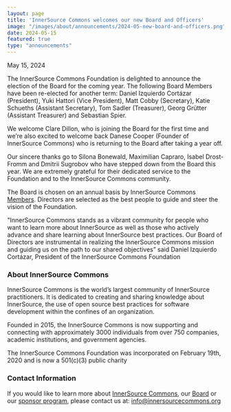 ```yaml
---
layout: page
title: 'InnerSource Commons welcomes our new Board and Officers'
image: "/images/about/announcements/2024-05-new-board-and-officers.png"
date: 2024-05-15
featured: true
type: "announcements"
---
```

May 15, 2024

The InnerSource Commons Foundation is delighted to announce the election of the Board for the coming year. The following Board Members have been re-elected for another term: Daniel Izquierdo Cortázar (President), Yuki Hattori (Vice President), Matt Cobby (Secretary), Katie Schueths (Assistant Secretary), Tom Sadler (Treasurer), Georg Grütter (Assistant Treasurer) and Sebastian Spier.

We welcome Clare Dillon, who is joining the Board for the first time and we’re also excited to welcome back Danese Cooper (Founder of InnerSource Commons) who is returning to the Board after taking a year off.

Our sincere thanks go to Silona Bonewald, Maximilian Capraro, Isabel Drost-Fromm and Dmitrii Sugrobov who have stepped down from the Board this year. We are extremely grateful for their dedicated service to the Foundation and to the InnerSource Commons community.

The Board is chosen on an annual basis by InnerSource Commons [Members](https://innersourcecommons.org/about/members/). Directors are selected as the best people to guide and steer the vision of the Foundation.

"InnerSource Commons stands as a vibrant community for people who want to learn more about InnerSource as well as those who actively advance and share learning about InnerSource best practices. Our Board of Directors are instrumental in realizing the InnerSource Commons mission and guiding us on the path to our shared objectives” said Daniel Izquierdo Cortázar, President of the InnerSource Commons Foundation

### About InnerSource Commons

InnerSource Commons is the world’s largest community of InnerSource practitioners. It is dedicated to creating and sharing knowledge about InnerSource, the use of open source best practices for software development within the confines of an organization.

Founded in 2015, the InnerSource Commons is now supporting and connecting with approximately 3000 individuals from over 750 companies, academic institutions, and government agencies.

The InnerSource Commons Foundation was incorporated on February 19th, 2020 and is now a 501(c)(3) public charity

### Contact Information

If you would like to learn more about [InnerSource Commons](https://innersourcecommons.org/), our [Board](https://innersourcecommons.org/about/board/) or our [sponsor program](https://innersourcecommons.org/about/sponsors/), please contact us at: info@innersourcecommons.org
